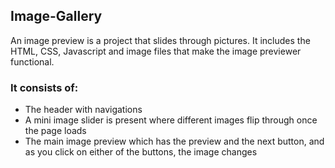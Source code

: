 ## Image-Gallery
An image preview is a project that slides through pictures.
It includes the HTML, CSS, Javascript and image files that make the image previewer functional.

### It consists of:
- The header with navigations
- A mini image slider is present where different images flip through once the page loads
- The main image preview which has the preview and the next button, and as you click on either of the buttons, the image changes
